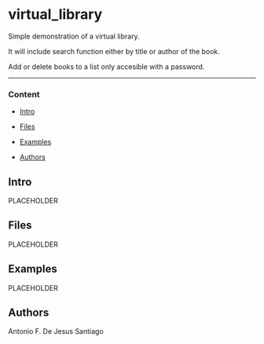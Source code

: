 # virtual_library
Simple  demonstration of a virtual library.

It will include search function either by title or author of the book.

Add or delete books to a list only accesible with a password.

---


### Content
- [Intro](#intro)

- [Files](#files)

- [Examples](#examples)

- [Authors](#authors)


## **Intro**

PLACEHOLDER

## **Files**

PLACEHOLDER

## **Examples**

PLACEHOLDER

## **Authors**

Antonio F. De Jesus Santiago
